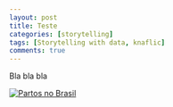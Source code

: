 ```yaml
---
layout: post
title: Teste
categories: [storytelling]
tags: [Storytelling with data, knaflic]
comments: true
---
```


Bla bla bla

<!--more-->

<div markdown="1" class='tableauPlaceholder' id='viz1515333842349' style='position: relative'><noscript><a href='#'><img alt='Partos no Brasil ' src='https:&#47;&#47;public.tableau.com&#47;static&#47;images&#47;Pa&#47;PartosnoBrasil&#47;Estria&#47;1_rss.png' style='border: none' /></a></noscript><object class='tableauViz'  style='display:none;'><param name='host_url' value='https%3A%2F%2Fpublic.tableau.com%2F' /> <param name='embed_code_version' value='3' /> <param name='site_root' value='' /><param name='name' value='PartosnoBrasil&#47;Estria' /><param name='tabs' value='no' /><param name='toolbar' value='yes' /><param name='static_image' value='https:&#47;&#47;public.tableau.com&#47;static&#47;images&#47;Pa&#47;PartosnoBrasil&#47;Estria&#47;1.png' /> <param name='animate_transition' value='yes' /><param name='display_static_image' value='yes' /><param name='display_spinner' value='yes' /><param name='display_overlay' value='yes' /><param name='display_count' value='yes' /><param name='filter' value='publish=yes' /></object></div>

<script type='text/javascript'>                    var divElement = document.getElementById('viz1515333842349');                    var vizElement = divElement.getElementsByTagName('object')[0];                    vizElement.style.width='1016px';vizElement.style.height='991px';                    var scriptElement = document.createElement('script');                    scriptElement.src = 'https://public.tableau.com/javascripts/api/viz_v1.js';                    vizElement.parentNode.insertBefore(scriptElement, vizElement);                </script>